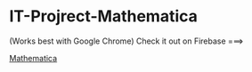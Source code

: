 # IT-Projrect-Mathematica
(Works best with Google Chrome) Check it out on Firebase ===>

[Mathematica](https://mathematica-12.firebaseapp.com/)
